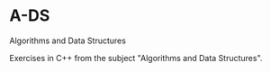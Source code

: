 # A-DS

Algorithms and Data Structures

Exercises in C++ from the subject "Algorithms and Data Structures".
